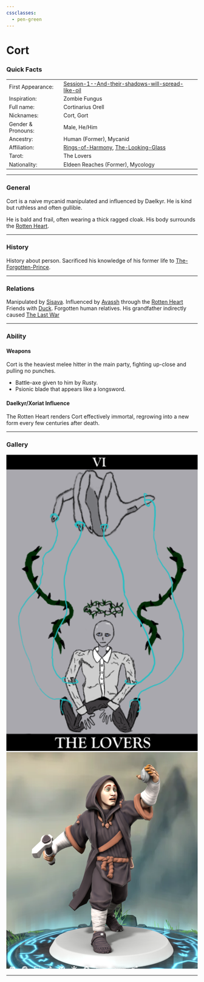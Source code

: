 ```yaml
---
cssclasses:
  - pen-green
---
```

<link rel="stylesheet" href="https://cdn.jsdelivr.net/npm/rpg-awesome@latest/css/rpg-awesome.min.css">
<link rel="stylesheet" href="https://cdn.jsdelivr.net/npm/remixicon@4.5.0/fonts/remixicon.min.css"> 

# Cort <i class="ra ra-super-mushroom"></i>
### Quick Facts

|                    |                                                                                                                                                    |
| ------------------ | -------------------------------------------------------------------------------------------------------------------------------------------------- |
| First Appearance:  | [Session-1--And-their-shadows-will-spread-like-oil](../../-Session-Notes/-1-Gathering-Storms/Session-1--And-their-shadows-will-spread-like-oil.md) |
| Inspiration:       | Zombie Fungus                                                                                                                                      |
| Full name:         | Cortinarius Orell                                                                                                                                  |
| Nicknames:         | Cort, Gort                                                                                                                                         |
| Gender & Pronouns: | Male, He/Him                                                                                                                                       |
| Ancestry:          | Human (Former), Mycanid                                                                                                                            |
| Affiliation:       | [Rings-of-Harmony](../../-Groups/Rings-of-Harmony.md), [The-Looking-Glass](../../-Groups/The-Looking-Glass.md)                                     |
| Tarot:             | The Lovers                                                                                                                                         |
| Nationality:       | Eldeen Reaches (Former), Mycology                                                                                                                  |
***
### General <i class="ri-checkbox-blank-line"></i>
Cort is a naive mycanid manipulated and influenced by Daelkyr. He is kind but ruthless and often gullible.

He is bald and frail, often wearing a thick ragged cloak. 
His body surrounds the [Rotten Heart](../../Elements-of-the-Prophecy/1-Rotten-Heart.md). 

***
### History <i class="ri-history-line"></i>
History <i class="ri-history-line"></i> about person.
Sacrificed his knowledge of his former life to [The-Forgotten-Prince](../The-Forgotten-Prince.md).

***
### Relations <i class="ri-user-line"></i>
Manipulated by [Sisava](Sisava.md).
Influenced by [Avassh](../Avassh.md) through the [Rotten Heart](../../Elements-of-the-Prophecy/1-Rotten-Heart.md)
Friends with [Duck](Duck.md).
Forgotten human relatives.
His grandfather indirectly caused [The Last War](https://eberron.fandom.com/wiki/Last_War)

***
### Ability <i class="ri-star-line"></i>

#### Weapons
Cort is the heaviest melee hitter in the main party, fighting up-close and pulling no punches.
- Battle-axe given to him by Rusty.
- Psionic blade that appears like a longsword.
#### Daelkyr/Xoriat Influence
The Rotten Heart renders Cort effectively immortal, regrowing into a new form every few centuries after death.


***
### Gallery <i class="ri-image-line"></i>
![THeLovers1](../-images/THeLovers1.png)
![cort1](../-images/cort1.png)
***

